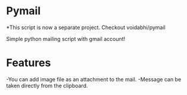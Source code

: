 Pymail
======

*This script is now a separate project. Checkout voidabhi/pymail

Simple python mailing script with gmail account!

Features
======
-You can add image file as an attachment to the mail.
-Message can be taken directly from the clipboard.
